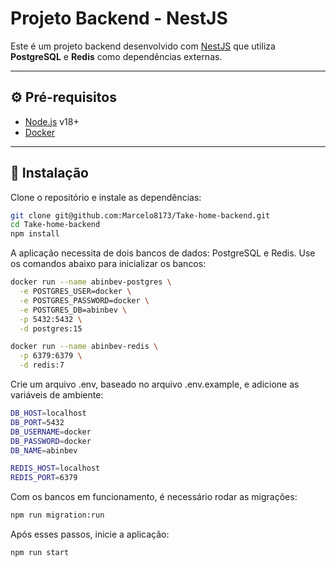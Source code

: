 # Projeto Backend - NestJS

Este é um projeto backend desenvolvido com [NestJS](https://nestjs.com/) que utiliza **PostgreSQL** e **Redis** como dependências externas.

---

## ⚙️ Pré-requisitos

- [Node.js](https://nodejs.org/) v18+
- [Docker](https://www.docker.com/)
---

## 🚀 Instalação

Clone o repositório e instale as dependências:

```bash
git clone git@github.com:Marcelo8173/Take-home-backend.git
cd Take-home-backend
npm install
```
A aplicação necessita de dois bancos de dados: PostgreSQL e Redis.
Use os comandos abaixo para inicializar os bancos:
```bash
docker run --name abinbev-postgres \
  -e POSTGRES_USER=docker \
  -e POSTGRES_PASSWORD=docker \
  -e POSTGRES_DB=abinbev \
  -p 5432:5432 \
  -d postgres:15

docker run --name abinbev-redis \
  -p 6379:6379 \
  -d redis:7
```
Crie um arquivo .env, baseado no arquivo .env.example, e adicione as variáveis de ambiente:
```bash
DB_HOST=localhost
DB_PORT=5432
DB_USERNAME=docker
DB_PASSWORD=docker
DB_NAME=abinbev

REDIS_HOST=localhost
REDIS_PORT=6379
```
Com os bancos em funcionamento, é necessário rodar as migrações:
 ```bash
 npm run migration:run
```

Após esses passos, inicie a aplicação:
 ```bash
npm run start
```



